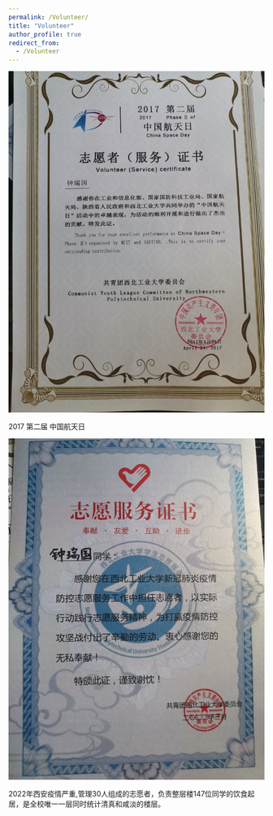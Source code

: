 ```yaml
---
permalink: /Volunteer/
title: "Volunteer"
author_profile: true
redirect_from: 
  - /Volunteer
---
```




![1](/images/volunteer1.jpg)

2017 第二届 中国航天日 

![1](/images/volunteer2.jpg)

2022年西安疫情严重,管理30人组成的志愿者，负责整层楼147位同学的饮食起居，是全校唯一一层同时统计清真和咸淡的楼层。



